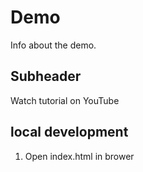 # Demo

Info about the demo.

## Subheader

Watch tutorial on YouTube

## local development

1. Open index.html in brower

